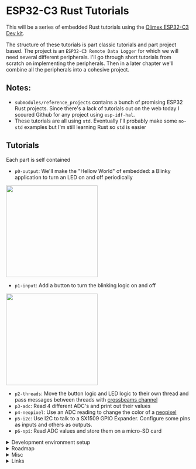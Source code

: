 # ESP32-C3 Rust Tutorials

This will be a series of embedded Rust tutorials using the [Olimex ESP32-C3 Dev kit](https://www.olimex.com/Products/IoT/ESP32-C3/ESP32-C3-DevKit-Lipo/open-source-hardware). 

The structure of these tutorials is part classic tutorials and part project based. The project is an `ESP32-C3 Remote Data Logger` for which we will need several different peripherals.  I'll go through short tutorials from scratch on implementing the peripherals.  Then in a later chapter we'll combine all the peripherals into a cohesive project.




## Notes:
- `submodules/reference_projects` contains a bunch of promising ESP32 Rust projects.  Since there's a lack of tutorials out on the web today I scoured Github for any project using `esp-idf-hal`.
- These tutorials are all using `std`.  Eventually I'll probably make some `no-std` examples but I'm still learning Rust so `std` is easier

## Tutorials
Each part is self contained
- `p0-output`: We'll make the "Hellow World" of embedded: a Blinky application to turn an LED on and off periodically
<img src="./pics/blinky.gif" width="250" height="250"/>

- `p1-input`: Add a button to turn the blinking logic on and off
<img src="./pics/blinky-btn.gif" width="250" height="250"/>

- `p2-threads`: Move the button logic and LED logic to their own thread and pass messages between threads with [crossbeams channel](https://docs.rs/crossbeam/latest/crossbeam/channel/index.html)
- `p3-adc`: Read 4 different ADC's and print out their values
- `p4-neopixel`: Use an ADC reading to change the color of a [neopixel](https://www.adafruit.com/category/168) 
- `p5-i2c`: Use I2C to talk to a SX1509 GPIO Expander. Configure some pins as inputs and others as outputs.
- `p6-spi`: Read ADC values and store them on a micro-SD card

<details>
  <summary>Development environment setup</summary>
  
1. [Install](https://github.com/esp-rs/rust-build) Rust and Xtensa build tools
    - Make sure to `sudo chmod +x export-esp.sh`
2. Start a project using the [esp-idf-template](https://github.com/esp-rs/esp-idf-template) from the private repo home `dir`. I chose all the default options
```
# STD Project
cargo generate https://github.com/esp-rs/esp-idf-template cargo
# NO-STD (Bare-metal) Project
cargo generate https://github.com/esp-rs/esp-template
```
3. Build the `Hello World` program by running `cargo build` in the new project dir. This will take a while to build the first time:
```
cd esp32-rust
cargo build
...
Finished dev [optimized + debuginfo] target(s) in 6m 40s
```
4. Flash the ESP32 with the build artifact:
```
espflash /dev/ttyACM0 target/riscv32imc-esp-espidf/debug/project
```
5. Connect to ESP32 and monitor
```
espmonitor /dev/ttyACM0
```
 </details>

<details>
  <summary>Roadmap</summary>
  
- Logging (https://github.com/knurling-rs/defmt)
- uSD card
- Debug project (https://github.com/knurling-rs/probe-run)
- MQTT transfer
- Pub/sub (https://github.com/jakmeier/nuts)
- Timer to generate blinky
- DMA
- SPI
- OTA
- I2C
- CLI
- UART
- Crash dumps and diagnostics


Other interesting crates/ideas:
- [static assertions](https://github.com/nvzqz/static-assertions-rs)
- [lazy static](https://github.com/rust-lang-nursery/lazy-static.rs)
</details>


<details>
  <summary>Misc</summary>
  
[Singletons in Embedded Rust](https://docs.rust-embedded.org/book/peripherals/singletons.html)

Pull in code for submodules with:
```
git submodule update --init --recursive
```
</details>


<details>
  <summary>Links</summary>

- [150+ ESP32 project](https://microcontrollerslab.com/esp32-tutorials-projects/)
- [Wokwi ESP32 Rust](https://wokwi.com/rust)
- [ESP32 Tutorials](https://embeddedexplorer.com/esp32/)
- [160+ ESP32 Projects, Tutorials, and Guides](https://randomnerdtutorials.com/projects-esp32/)

